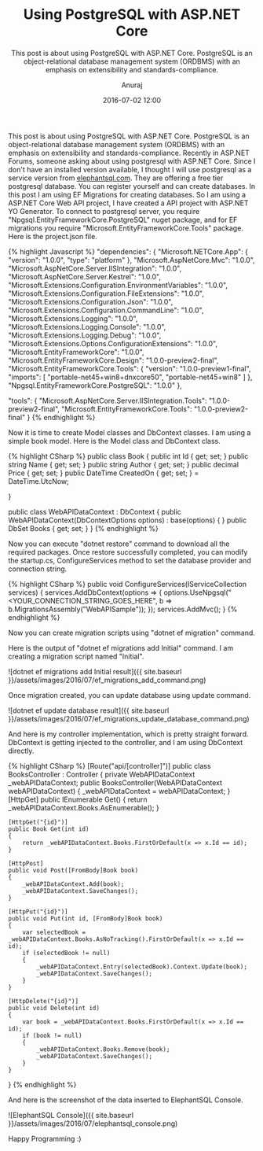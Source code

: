 ﻿---
layout: post
title: "Using PostgreSQL with ASP.NET Core"
subtitle: "This post is about using PostgreSQL with ASP.NET Core. PostgreSQL is an object-relational database management system (ORDBMS) with an emphasis on extensibility and standards-compliance."
date: 2016-07-02 12:00
author: "Anuraj"
categories: [ASP.NET Core, PostgreSQL, EF Migration]
tags: [ASP.NET Core, PostgreSQL, EF Migration]
header-img: "img/post-bg-01.jpg"
---
This post is about using PostgreSQL with ASP.NET Core. PostgreSQL is an object-relational database management system (ORDBMS) with an emphasis on extensibility and standards-compliance. Recently in ASP.NET Forums, someone asking about using postgresql with ASP.NET Core. Since I don't have an installed version available, I thought I will use postgresql as a service version from [elephantsql.com](elephantsql.com). They are offering a free tier postgresql database. You can register yourself and can create databases. In this post I am using EF Migrations for creating databases. So I am using a ASP.NET Core Web API project, I have created a API project with ASP.NET YO Generator. To connect to postgresql server, you require "Npgsql.EntityFrameworkCore.PostgreSQL" nuget package, and for EF migrations you require "Microsoft.EntityFrameworkCore.Tools" package. Here is the project.json file.

{% highlight Javascript %}
"dependencies": {
  "Microsoft.NETCore.App": {
    "version": "1.0.0",
    "type": "platform"
  },
  "Microsoft.AspNetCore.Mvc": "1.0.0",
  "Microsoft.AspNetCore.Server.IISIntegration": "1.0.0",
  "Microsoft.AspNetCore.Server.Kestrel": "1.0.0",
  "Microsoft.Extensions.Configuration.EnvironmentVariables": "1.0.0",
  "Microsoft.Extensions.Configuration.FileExtensions": "1.0.0",
  "Microsoft.Extensions.Configuration.Json": "1.0.0",
  "Microsoft.Extensions.Configuration.CommandLine": "1.0.0",
  "Microsoft.Extensions.Logging": "1.0.0",
  "Microsoft.Extensions.Logging.Console": "1.0.0",
  "Microsoft.Extensions.Logging.Debug": "1.0.0",
  "Microsoft.Extensions.Options.ConfigurationExtensions": "1.0.0",
  "Microsoft.EntityFrameworkCore": "1.0.0",
  "Microsoft.EntityFrameworkCore.Design": "1.0.0-preview2-final",
  "Microsoft.EntityFrameworkCore.Tools": {
      "version": "1.0.0-preview1-final",
      "imports": [
          "portable-net45+win8+dnxcore50",
          "portable-net45+win8"
      ]
  },
  "Npgsql.EntityFrameworkCore.PostgreSQL": "1.0.0"
},

"tools": {
  "Microsoft.AspNetCore.Server.IISIntegration.Tools": "1.0.0-preview2-final",
  "Microsoft.EntityFrameworkCore.Tools": "1.0.0-preview2-final"
}
{% endhighlight %}

Now it is time to create Model classes and DbContext classes. I am using a simple book model. Here is the Model class and DbContext class.

{% highlight CSharp %}
public class Book
{
    public int Id { get; set; }
    public string Name { get; set; }
    public string Author { get; set; }
    public decimal Price { get; set; }
    public DateTime CreatedOn { get; set; } = DateTime.UtcNow;

}

public class WebAPIDataContext : DbContext
{
    public WebAPIDataContext(DbContextOptions<WebAPIDataContext> options)
        : base(options)
    {
    }
    public DbSet<Book> Books { get; set; }
}
{% endhighlight %}

Now you can execute "dotnet restore" command to download all the required packages. Once restore successfully completed, you can modify the startup.cs, ConfigureServices method to set the database provider and connection string.

{% highlight CSharp %}
public void ConfigureServices(IServiceCollection services)
{
    services.AddDbContext<WebAPIDataContext>(options => {
        options.UseNpgsql("<YOUR_CONNECTION_STRING_GOES_HERE", b => b.MigrationsAssembly("WebAPISample"));
    });
    services.AddMvc();
}
{% endhighlight %}

Now you can create migration scripts using "dotnet ef migration" command.

Here is the output of "dotnet ef migrations add Initial" command. I am creating a migration script named "Initial".

![dotnet ef migrations add Initial result]({{ site.baseurl }}/assets/images/2016/07/ef_migrations_add_command.png)

Once migration created, you can update database using update command.

![dotnet ef update database result]({{ site.baseurl }}/assets/images/2016/07/ef_migrations_update_database_command.png)

And here is my controller implementation, which is pretty straight forward. DbContext is getting injected to the controller, and I am using DbContext directly.

{% highlight CSharp %}
[Route("api/[controller]")]
public class BooksController : Controller
{
    private WebAPIDataContext _webAPIDataContext;
    public BooksController(WebAPIDataContext webAPIDataContext)
    {
        _webAPIDataContext = webAPIDataContext;
    }
    [HttpGet]
    public IEnumerable<Book> Get()
    {
        return _webAPIDataContext.Books.AsEnumerable();
    }

    [HttpGet("{id}")]
    public Book Get(int id)
    {
        return _webAPIDataContext.Books.FirstOrDefault(x => x.Id == id);
    }

    [HttpPost]
    public void Post([FromBody]Book book)
    {
        _webAPIDataContext.Add(book);
        _webAPIDataContext.SaveChanges();
    }

    [HttpPut("{id}")]
    public void Put(int id, [FromBody]Book book)
    {
        var selectedBook = _webAPIDataContext.Books.AsNoTracking().FirstOrDefault(x => x.Id == id);
        if (selectedBook != null)
        {
            _webAPIDataContext.Entry(selectedBook).Context.Update(book);
            _webAPIDataContext.SaveChanges();
        }
    }

    [HttpDelete("{id}")]
    public void Delete(int id)
    {
        var book = _webAPIDataContext.Books.FirstOrDefault(x => x.Id == id);
        if (book != null)
        {
            _webAPIDataContext.Books.Remove(book);
            _webAPIDataContext.SaveChanges();
        }
    }
}
{% endhighlight %}

And here is the screenshot of the data inserted to ElephantSQL Console.

![ElephantSQL Console]({{ site.baseurl }}/assets/images/2016/07/elephantsql_console.png)

Happy Programming :)
